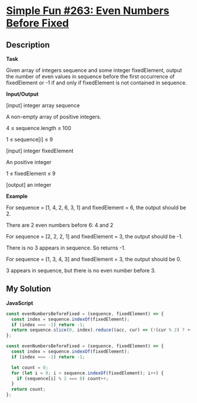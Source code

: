 # [Simple Fun #263: Even Numbers Before Fixed](https://www.codewars.com/kata/5912701a89fc3d0a6a000169)

## Description

**Task**

Given array of integers sequence and some integer fixedElement, output the number of even values in sequence before the first occurrence of fixedElement or -1 if and only if fixedElement is not contained in sequence.

**Input/Output**

[input] integer array sequence

A non-empty array of positive integers.

4 ≤ sequence.length ≤ 100

1 ≤ sequence[i] ≤ 9

[input] integer fixedElement

An positive integer

1 ≤ fixedElement ≤ 9

[output] an integer

**Example**

For sequence = [1, 4, 2, 6, 3, 1] and fixedElement = 6, the output should be 2.

There are 2 even numbers before 6: 4 and 2

For sequence = [2, 2, 2, 1] and fixedElement = 3, the output should be -1.

There is no 3 appears in sequence. So returns -1.

For sequence = [1, 3, 4, 3] and fixedElement = 3, the output should be 0.

3 appears in sequence, but there is no even number before 3.

## My Solution

**JavaScript**

```js
const evenNumbersBeforeFixed = (sequence, fixedElement) => {
  const index = sequence.indexOf(fixedElement);
  if (index === -1) return -1;
  return sequence.slice(0, index).reduce((acc, cur) => (!(cur % 2) ? ++acc : acc), 0);
};
```

```js
const evenNumbersBeforeFixed = (sequence, fixedElement) => {
  const index = sequence.indexOf(fixedElement);
  if (index === -1) return -1;

  let count = 0;
  for (let i = 0; i < sequence.indexOf(fixedElement); i++) {
    if (sequence[i] % 2 === 0) count++;
  }
  return count;
};
```

